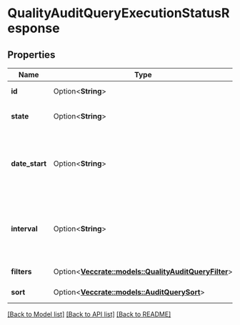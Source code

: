 # QualityAuditQueryExecutionStatusResponse

## Properties

Name | Type | Description | Notes
------------ | ------------- | ------------- | -------------
**id** | Option<**String**> | Id of the audit query execution request. | [optional]
**state** | Option<**String**> | Status of the audit query execution request. | [optional]
**date_start** | Option<**String**> | Start date and time of the audit query execution. Date time is represented as an ISO-8601 string. For example: yyyy-MM-ddTHH:mm:ss[.mmm]Z | [optional]
**interval** | Option<**String**> | Interval for the audit query. Intervals are represented as an ISO-8601 string. For example: YYYY-MM-DDThh:mm:ss/YYYY-MM-DDThh:mm:ss | [optional]
**filters** | Option<[**Vec<crate::models::QualityAuditQueryFilter>**](QualityAuditQueryFilter.md)> | Filters for the audit query. | [optional]
**sort** | Option<[**Vec<crate::models::AuditQuerySort>**](AuditQuerySort.md)> | Sort parameter for the audit query. | [optional]

[[Back to Model list]](../README.md#documentation-for-models) [[Back to API list]](../README.md#documentation-for-api-endpoints) [[Back to README]](../README.md)


